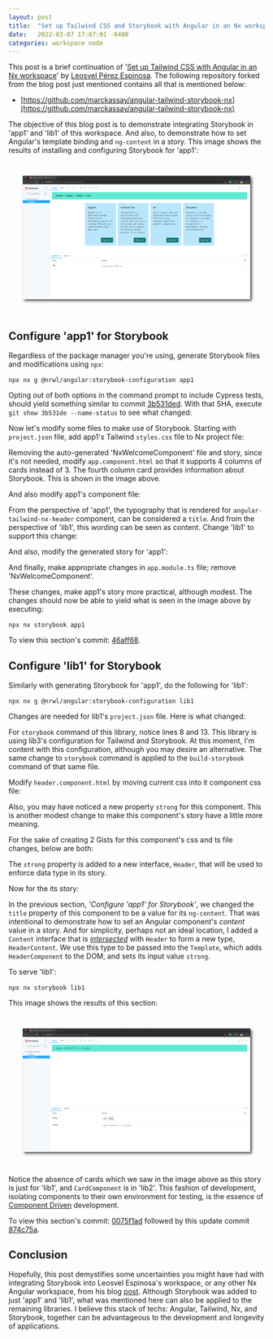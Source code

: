 ```yaml
---
layout: post
title:  "Set up Tailwind CSS and Storybook with Angular in an Nx workspace"
date:   2022-03-07 17:07:01 -0400
categories: workspace node
---
```


This post is a brief continuation of '[Set up Tailwind CSS with Angular in an Nx workspace](https://medium.com/nrwl/set-up-tailwind-css-with-angular-in-an-nx-workspace-6f039a0f4479)' by [Leosvel Pérez Espinosa](https://medium.com/@leosvel). The following repository forked from the blog post just mentioned contains all that is mentioned below:

- [https://github.com/marckassay/angular-tailwind-storybook-nx](https://github.com/marckassay/angular-tailwind-storybook-nx)

The objective of this blog post is to demonstrate integrating Storybook in 'app1' and 'lib1' of this workspace. And also, to demonstrate how to set Angular's template binding and `ng-content` in a story. This image shows the results of installing and configuring Storybook for 'app1':

<div style="display: flex;justify-content: center; padding: 2em;">
  <a href="/assets/2022-03-07/app1.stories-storybook.png"><img title="updated app1 serving storybook" style="box-shadow: 3px 3px 5px rgba(0, 0, 0, .7);" src="/assets/2022-03-07/app1.stories-storybook.png" /></a>
</div>

## Configure 'app1' for Storybook

Regardless of the package manager you're using, generate Storybook files and modifications using `npx`:

```shell
npx nx g @nrwl/angular:storybook-configuration app1
```

Opting out of both options in the command prompt to include Cypress tests, should yield something similar to commit [3b531ded](https://github.com/marckassay/angular-tailwind-storybook-nx/commit/3b531dec45db341876a291f076077cac7e6f5585). With that SHA, execute `git show 3b531de --name-status` to see what changed:

<script src="https://gist.github.com/marckassay/cc91669e97a0b74221c294abaab6c068.js"></script>

Now let's modify some files to make use of Storybook. Starting with `project.json` file, add app1's Tailwind `styles.css` file to Nx project file:

<script src="https://gist.github.com/marckassay/b5e3233570680270a1a150eaee73f0bd.js"></script>

Removing the auto-generated 'NxWelcomeComponent' file and story, since it's not needed, modify `app.component.html` so that it supports 4 columns of cards instead of 3. The fourth column card provides information about Storybook. This is shown in the image above.

<script src="https://gist.github.com/marckassay/6be30a23bc0f0148650da5733dfc5af6.js"></script>

And also modify app1's component file:

<script src="https://gist.github.com/marckassay/57cca477d150c38331485888b594a0cf.js"></script>

From the perspective of 'app1', the typography that is rendered for `angular-tailwind-nx-header` component, can be considered a `title`. And from the perspective of 'lib1', this wording can be seen as content. Change 'lib1' to support this change:

<script src="https://gist.github.com/marckassay/7b575d18f97a447413c5a56164850c5a.js"></script>

And also, modify the generated story for 'app1':

<script src="https://gist.github.com/marckassay/5f88fe28eb2251cd6a9c7b1aaf4667bd.js"></script>

And finally, make appropriate changes in `app.module.ts` file; remove 'NxWelcomeComponent'.

These changes, make app1's story more practical, although modest. The changes should now be able to yield what is seen in the image above by executing:

```
npx nx storybook app1
```

To view this section's commit: [46aff68](https://github.com/marckassay/angular-tailwind-storybook-nx/commit/46aff6889525fbd0614c89344174813e0157a76f).


## Configure 'lib1' for Storybook

Similarly with generating Storybook for 'app1', do the following for 'lib1':

```shell
npx nx g @nrwl/angular:storybook-configuration lib1
```

Changes are needed for lib1's `project.json` file. Here is what changed:

<script src="https://gist.github.com/marckassay/501d427426af1b820b4d06e6104f1435.js"></script>

For `storybook` command of this library, notice lines 8 and 13. This library is using lib3's configuration for Tailwind and Storybook. At this moment, I'm content with this configuration, although you may desire an alternative. The same change to `storybook` command is applied to the `build-storybook` command of that same file.

Modify `header.component.html` by moving current css into it component css file:

<script src="https://gist.github.com/marckassay/5884dfa6014e74088d7bb5a43d9288e2.js"></script>

Also, you may have noticed a new property `strong` for this component. This is another modest change to make this component's story have a little more meaning.

For the sake of creating 2 Gists for this component's css and ts file changes, below are both:

<script src="https://gist.github.com/marckassay/8e5081a82e6c85b11c8bfa90db208326.js"></script>

The `strong` property is added to a new interface, `Header`, that will be used to enforce data type in its story.

Now for the its story:

<script src="https://gist.github.com/marckassay/dd2e01fc61d158a9dfd3b165cc8ac84c.js"></script>

In the previous section, _'Configure 'app1' for Storybook'_, we changed the `title` property of this component to be a value for its `ng-content`. That was intentional to demonstrate how to set an Angular component's _content_ value in a story. And for simplicity, perhaps not an ideal location, I added a `Content` interface that is [_intersected_](https://www.typescriptlang.org/docs/handbook/2/objects.html#intersection-types) with `Header` to form a new type, `HeaderContent`. We use this type to be passed into the `Template`, which adds `HeaderComponent` to the DOM, and sets its input value `strong`.

To serve 'lib1':

```
npx nx storybook lib1
```

This image shows the results of this section:

<div style="display: flex;justify-content: center; padding: 2em;">
  <a href="/assets/2022-03-07/lib1.stories-storybook.png"><img title="updated lib1 serving storybook" style="box-shadow: 3px 3px 5px rgba(0, 0, 0, .7);" src="/assets/2022-03-07/lib1.stories-storybook.png" /></a>
</div>

Notice the absence of cards which we saw in the image above as this story is just for 'lib1', and `CardComponent` is in 'lib2'. This fashion of development, isolating components to their own environment for testing, is the essence of [Component Driven](https://www.componentdriven.org/) development.

To view this section's commit: [0075f1ad](https://github.com/marckassay/angular-tailwind-storybook-nx/commit/0075f1ad9ee0dda27be27b857db4e27f444b0678) followed by this update commit [874c75a](https://github.com/marckassay/angular-tailwind-storybook-nx/commit/874c75a3e25be971895a16a0146ac6ee125efacc).

## Conclusion

Hopefully, this post demystifies some uncertainties you might have had with integrating Storybook into Leosvel Espinosa's workspace, or any other Nx Angular workspace, from his blog [post](https://medium.com/nrwl/set-up-tailwind-css-with-angular-in-an-nx-workspace-6f039a0f4479). Although Storybook was added to just 'app1' and 'lib1', what was mentioned here can also be applied to the remaining libraries. I believe this stack of techs: Angular, Tailwind, Nx, and Storybook, together can be advantageous to the development and longevity of applications.
